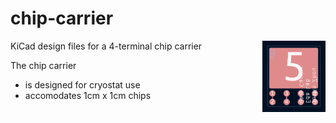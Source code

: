 # chip-carrier

<img src="https://github.com/juzhyo/chip-carrier/blob/main/chip-carrier-pcb.png" align="right"
     alt="PCB design of chip carrier by Justin Zhou" width="20%">

KiCad design files for a 4-terminal chip carrier

The chip carrier
     
* is designed for cryostat use
* accomodates 1cm x 1cm chips
